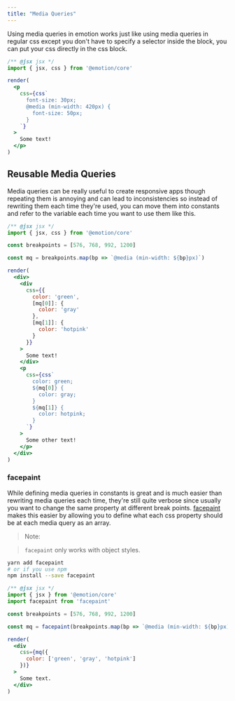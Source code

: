 ```yaml
---
title: "Media Queries"
---
```


Using media queries in emotion works just like using media queries in regular css except you don't have to specify a selector inside the block, you can put your css directly in the css block.

```jsx live
/** @jsx jsx */
import { jsx, css } from '@emotion/core'

render(
  <p
    css={css`
      font-size: 30px;
      @media (min-width: 420px) {
        font-size: 50px;
      }
    `}
  >
    Some text!
  </p>
)
```

## Reusable Media Queries

Media queries can be really useful to create responsive apps though repeating them is annoying and can lead to inconsistencies so instead of rewriting them each time they're used, you can move them into constants and refer to the variable each time you want to use them like this.

```jsx live
/** @jsx jsx */
import { jsx, css } from '@emotion/core'

const breakpoints = [576, 768, 992, 1200]

const mq = breakpoints.map(bp => `@media (min-width: ${bp}px)`)

render(
  <div>
    <div
      css={{
        color: 'green',
        [mq[0]]: {
          color: 'gray'
        },
        [mq[1]]: {
          color: 'hotpink'
        }
      }}
    >
      Some text!
    </div>
    <p
      css={css`
        color: green;
        ${mq[0]} {
          color: gray;
        }
        ${mq[1]} {
          color: hotpink;
        }
      `}
    >
      Some other text!
    </p>
  </div>
)
```

### facepaint

While defining media queries in constants is great and is much easier than rewriting media queries each time, they're still quite verbose since usually you want to change the same property at different break points. [facepaint](https://github.com/emotion-js/facepaint) makes this easier by allowing you to define what each css property should be at each media query as an array.

> Note:

> `facepaint` only works with object styles.

```bash
yarn add facepaint
# or if you use npm
npm install --save facepaint
```

```jsx live
/** @jsx jsx */
import { jsx } from '@emotion/core'
import facepaint from 'facepaint'

const breakpoints = [576, 768, 992, 1200]

const mq = facepaint(breakpoints.map(bp => `@media (min-width: ${bp}px)`))

render(
  <div
    css={mq({
      color: ['green', 'gray', 'hotpink']
    })}
  >
    Some text.
  </div>
)
```

